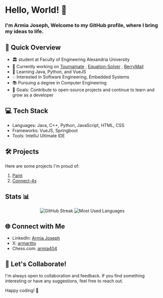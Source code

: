 # Hello, World! 👋

### I'm Armia Joseph, Welcome to my GitHub profile, where I bring my ideas to life.

## 🚀 Quick Overview

- 🏛️ student at Faculty of Engineering Alexandria University
- 🔭 Currently working on [Tournamate](https://github.com/Armaritto/Tournamate) , [Equation-Solver](https://github.com/SantiagoMontag/Equation-Solver) , [BerryMail](https://github.com/Armaritto/BerryMail)
- 🌱 Learning Java, Python, and VueJS
- 💡 Interested in Software Engineering, Embedded Systems
- 📚 Pursuing a degree in Computer Engineering
- 🎯 Goals: Contribute to open-source projects and continue to learn and grow as a developer

## 💻 Tech Stack

- Languages: Java, C++, Python, JavaScript, HTML, CSS
- Frameworks: VueJS, Springboot
- Tools: IntelliJ Ultimate IDE

## 🛠️ Projects

Here are some projects I'm proud of:

1. [Paint](https://github.com/Armaritto/Paint)
2. [Connect-4s](https://github.com/Armaritto/Connect-4)

## Stats 📊
<div class="stats" align="center">
  
![GitHub Streak](https://streak-stats.demolab.com?user=armaritto&count_private=true&theme=algolia&border_radius=20)
![Most Used Languages](https://github-readme-stats.vercel.app/api/top-langs/?username=armaritto&layout=compact&show_icons=true&theme=algolia&border_radius=20)

</div>

## 🌐 Connect with Me

- LinkedIn: [Armia Joseph](https://www.linkedin.com/in/armia-joseph-602998220/)
- X: [armaritto](https://twitter.com/armaritto)
- Chess.com: [armia404](https://www.chess.com/member/armia404)

## 🤝 Let's Collaborate!

I'm always open to collaboration and feedback. If you find something interesting or have any suggestions, feel free to reach out.

Happy coding! 🚀

